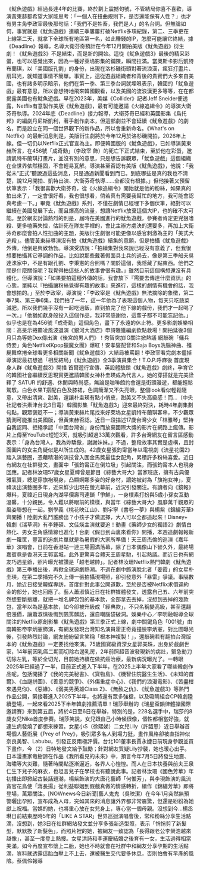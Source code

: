 《魷魚遊戲》經過長達4年的比賽，終於劃上震撼句號，不管結局你喜不喜歡，導演黃東赫都希望大家能思考：「一個人在扭曲規則下，是否還能保有人性？」也才有男主角李政宰最後那句話：「我們不是牲畜，我們是人」的名台詞。但無論如何，事實就是《魷魚遊戲》連續三季屢屢打破Netflix多項紀錄，第二、三季更在上線第二天，就拿下全球所有地區第一名，如此賺錢的IP，怎麼可能讓它終結，據《Deadline》報導，名導大衛芬奇預計在今年12月開拍美版《魷魚遊戲》衍生劇！《魷魚遊戲3》不是結束，而是新的開始。這從《魷魚遊戲3》最後的精采彩蛋，也可以感覺出來，因為一種好萊塢影集的鋪陳，瞬間拉滿。當奧斯卡影后凱特布蘭琪，以「美國版孔劉」的身份，出現在洛杉磯街頭對著流浪漢，瘋狂打畫片、扇耳光，就知道事情不簡單。事實上，這從遊戲組織者和背後的貴賓們大多來自美國，也有諸多明示暗示，他們在第一季、第三季台詞就埋哏表示，韓國的「魷魚遊戲」最有意思，所以會想特地飛來韓國觀看，以及美國的流浪漢更多等等，在在都揭露美國也有魷魚遊戲。早在2023年，美媒《Collider》記者Jeff Sneider便透露，Netflix有意製作美版《魷魚遊戲》，最有可能邀請《火線追緝令》的導演大衛芬奇執導。2024年底《Deadline》接力報導，大衛芬奇已經和英國影集《烏托邦》的編劇丹尼斯凱利，著手創作劇本，但這部劇並不會延續《魷魚遊戲》的劇名，而是設立在同一個世界觀下的新作品，所以會重新命名。《What's on Netflix》的最新消息則是，美版衍生劇將於今年12月於洛杉磯開拍，2026年上線。但一切仍以Netflix正式官宣為主。即便韓國版的《魷魚遊戲》，已如導演黃東赫所言，在456號「成奇勳」（李政宰 飾）的死亡下正式結束，至於他在彩蛋，邀請凱特布蘭琪打畫片，並沒有別的意思，只是想告訴觀眾，「魷魚遊戲」這個組織在全世界依然穩固，不會輕易瓦解。導演甚至否認有美版《魷魚遊戲》，他說：「我從未“正式”聽說過這些消息，只是通過新聞看到而已。到底哪些是真的我也不清楚，說12月開拍、凱特出演、大衛芬奇執導……全都沒有根據。」但他接著又預留伏筆表示：「我很喜歡大衛芬奇，從《火線追緝令》開始就是他的粉絲，如果真的拍出來了，一定會很好看，我也很想看，倘若真有需要我幫忙的地方，我可能會認真考慮一下。」畢竟《魷魚遊戲》系列，不僅在劇情已經埋下多個伏筆，絕對可以繼續在美國發展下去，而且爆高的流量，想讓Netflix放棄這個大IP，也的確不太可能。至於網友討論熱烈的則是，屆時在美國進行的魷魚遊戲，參賽者肯定更兇狠嗜殺、更多嗑藥失控，估計死在隊友手裡的，會比主辦方處決的還要多，再加上大衛芬奇那麼會拍人性扭曲的主題，美版衍生劇很可能更像以感官刺激為主的「美式大逃殺」。儘管黃東赫導演沒有拍《魷魚遊戲》續集的意願，但是拍攝《魷魚遊戲》外傳，他倒是興致勃勃。導演受訪說：「拍續集對我來說已經沒有意義了，但我很想要拍攝其它基調的作品，比如說那些戴著假面具士兵的過去，像是第三季船夫吳達洙家中，不是有跟孔劉、李秉憲的合照嗎？關於這個，我隱藏了點東西。他們之間是什麼關係呢？我覺得拍這些人的故事會很有趣。」雖然目前這個構想還沒有具體化，但導演說：「如果要拍這種外傳的話，我會放下『需要去傳達什麼資訊』的心態，單純以『拍攝讓粉絲覺得有趣的故事』來進行，這樣的劇情有機會的話，我會想拍的。」至於李政宰，導演說：「李政宰是《魷魚遊戲》無法摘除的象徵，第二季7集、第三季6集，我們拍了一年，這一年他為了表現這個人物，每天只吃蔬菜減肥，所以我們幾乎沒有一起吃過飯，直到拍完了他下線的戲份，我們才一起喝了一次。」「他猶如獻身般投入這個作品，我非常感謝他，這輩子都不可能忘記他。」似乎也是在為456號「成奇勳」這個角色，畫下了永遠的休止符。更多影劇娛樂相關：高旻示捲霸凌風波退演《銀河大酒店》申詩雅獲編劇欽點救場！開拍延後3個月只為等她Dex傳出演《後宮的男人們》！秀智突加IG關注掀熱議 網敲碗「傭兵侍妾」角色Netflix《Kpop獵魔女團》爆紅！安孝燮配音和Saja Boys洗腦神曲、殭屍舞席捲全球看更多相關新聞《魷魚遊戲3》大結局被罵翻！李政宰看完劇本僵掉 導演認最初想過「相反結局」《魷魚遊戲》全3季演員集合！T.O.P.呼麻後 首度現身人群《魷魚遊戲3》開播 首爾遊行宣傳、英設體驗館《魷魚遊戲》劇終，孕育它的韓國社會繼續反思現實更邀請韓國女神朴圭瑛成為代言人，她的穿搭就是完美詮釋了 SATUR 的舒適、休閒與時尚感，無論是咖啡館約會還是街頭漫遊，都能輕鬆駕馭。白色水果T搭配白色及膝裙，色調簡潔又不失亮眼，整個look看似輕鬆隨意，又帶出清爽、甜美，還讓朴圭瑛有點小俏皮，甜美又不失高級感！而...（中央社記者洪素津台北3日電）韓國影集「魷魚遊戲3」迎來最終對決，耗時4年劇集劃句點，觀眾褒貶不一；導演黃東赫片尾找來好萊塢女星凱特布蘭琪客串，不少觀眾猜測可能推出美國版，但黃東赫否認。近日一段描述17歲台灣少女「林雅琴」堅持自我認同、拒絕承認「中國台灣省」身份而放棄國際大獎的影片在網路上瘋傳。影片上傳至YouTube短短3天，就吸引超過33萬次觀看，許多台灣網友在留言區感動表示：「身為台灣人，我為妳驕傲，謝謝妹妹。」不過，整段故事其實是虛構，且封面圖片的女主角疑似是AI所生成的。42歲女星張鈞甯當年以電視劇《流星花園2》踏入演藝圈，憑藉精湛的演技曾入圍金馬獎最佳女配角，累積許多粉絲喜愛。近日有網友在社群發文，畫面中「張鈞甯正在倒垃圾」引起關注，而張鈞甯本人也現身回應。記者林汝珊57歲女星夏禕曾是節目《綜藝大哥大》當家班底，擁有古典優雅氣質，總是穿旗袍現身，凸顯婀娜多姿的好身材，讓她被封為「旗袍女神」，夏禕淡出演藝圈多年，近來鮮少出現在螢光幕前，近況引發關注。有讀者向《鏡報》爆料，夏禕近日現身內湖平價壽司連鎖「爭鮮」，一身樸素打扮與5歲小孫女互動溫馨，十分親民，令人難以將眼前的模樣，與當年《綜藝大哥大》風靡萬千觀眾的風姿聯想在一起。劉學義《桃花映江山》、劉宇寧《書卷一夢》與楊紫《錦繡芳華》齊開播！陸劇大亂鬥誰勝出？小孩子才做選擇，大人可以全都追起來！Disney+ 韓劇《瑞草洞》有李鍾碩、文佳煐主演就要追！動畫《藥師少女的獨語2》劇情白熱化、男女主角感情線也進化！台劇《假日到山裏來看你》開播，本週追劇報報新劇一籮筐，豐富的追劇片單就是為暑假的大家所準備！天王周杰倫的巡演《嘉年華》演唱會，日前在香港站一連三場圓滿落幕，除了日本偶像山下智久外，最終場嘉賓竟是香港天王郭富城，此外更驚喜合體天王周星馳，引起熱議。而近日也有網友巧遇星爺，照片曝光被讚是「越老越帥」。記者林汝珊Netflix熱門韓劇《魷魚遊戲》第三季播出後，再掀全球追劇熱潮。不過在劇中飾演脫北者「姜霞」的女星朴圭瑛，在第二季播完不久上傳一張拍攝現場照，卻引發意外「暴雷」爭議。事隔數月，她近日接受韓媒專訪，首度針對此事公開道歉，至於是否被Netflix求償違約金的部分，她也回應了。藝人蕭淑慎近日在社群媒體發文，透露自己五、六年前突然想要斷捨離，就把一堆名牌包包的基本款，全部拿去丟掉，沒想到丟掉的幾款包，當年以為是基本款，如今卻被升級成「經典款」，不只名稱變高級，甚至還翻倍漲價，讓蕭淑慎後悔到飆罵髒話，還自嘲腦袋破洞。娛樂中心／李明融報導全球關注的Netflix原創影集《魷魚遊戲》第三季正式上線，劇中關鍵角色「001號」由南韓影帝李炳憲飾演，有網友發現台灣知名演員霍正奇竟撞臉李炳憲，對比圖曝光後，引發熱烈討論，網友紛紛留言笑稱「根本神複製！」，還敲碗若有翻拍台灣版本的《魷魚遊戲》一定要找他來演。75歲國寶級資深女星郭美珠，出身於戲劇世家，14年前因乳癌二期而切除右邊乳房，2年前照超音波發現新的病灶，緊急動刀切除左乳，等於全切光，目前她持續在做抗癌治療，最新病況曝光了。一轉眼2025年已經過了一半，目前正式進入下半年，在2025上半年大家看了哪些韓劇作品呢，包括開播了《我的完美秘書》、《寶物島》、《機智住院醫生生活》、《未知的首爾》、《血謎拼圖》、《善意的競爭》、《外傷重症中心》、《我們的浪漫電影》、《苦盡柑來遇見你》、《惡緣》、《弱美男英雄Class 2》、《無赦之仇》、《魷魚遊戲3》等熱門作品公開，緊接著進入2025下半年，也將還有眾多強檔，以及吸睛組合CP韓劇陸續登場，一起來看2025下半年韓劇推薦清單！瑞莎舉辦的《瑞星盃韻律體操國際邀請賽》來到第五屆，將於4日至6日在舉辦，特別的是，228名選手中，瑞莎的8歲女兒Nika首度參賽。瑞莎笑說，女兒跟自己小時候很像，個性都相當好強，就連生病發燒了都想來練習。女星小S（徐熙娣）二女兒Lily（許韶恩）近日舉辦首場個人藝術展《Prey of Prey》，吸引眾多名人到場力挺，畫作風格卻被直指神似奈良美智、Labubu，引發正反兩極評價。台北101董事長賈永婕日前現身參觀並買下畫作，今（2）日特地發文給予鼓勵；針對網友質疑Lily抄襲，她也暖心出手。日本漫畫家竜樹諒在作品《我所看見的未來》中，預言今年7月5日將發生地震、海嘯等大災難，隨著時間點逐漸逼近，各界人心惶惶。而人在日本扶養與前夫王泉仁生下兒子的麻衣，也坦言兒子在學校也有聽說此事。記者林汝珊《國色芳華》年初播出即掀起古裝話題潮，楊紫飾演的大唐花藝師「何惟芳」，與李現飾演的風流貪官花鳥使「蔣長揚」從利益聯姻到假戲真做的情感轉折，續作《錦繡芳華》即將登場，萬眾關注。[NOWnews今日新聞]藝人鬼鬼（吳映潔）在今年1月突然無預警曬出孕照，宣布成為人母，突如其來的消息讓外界都非常震驚，但還是紛紛為她獻上祝福。當媽的她，也將重心放在女兒身上，專心當一個母親。沒想到今...楊丞琳日前結束歷時5年的「LIKE A STAR」世界巡迴演唱會後，常和粉絲分享生活點滴，沒想到，她3日在社群網站發文並分享多張新造型照，表示「悄悄剪了新髮型，默默換了新髮色」，而照片裡的她，被網友一致認為「長得跟老公李榮浩越來越像」，甚至一度登上熱搜。女星洪詩和李運慶結婚之後育有一女，生活過得相當美滿，如今再度宣布懷上二胎，她也不時就會在社群中和網友分享孕期的生活點滴，豈料就透露這胎血壓上不上去，還被醫生交代要多休息，否則怕會有早產的風險。蔡佩伶報導